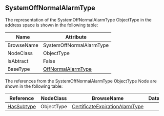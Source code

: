 <!-- objecttype -->
## SystemOffNormalAlarmType

The representation of the SystemOffNormalAlarmType ObjectType in the address space is shown in the following table:  

|Name|Attribute|
|---|---|
|BrowseName|SystemOffNormalAlarmType|
|NodeClass|ObjectType|
|IsAbtract|False|
|BaseType|[OffNormalAlarmType](../../../Part9/ObjectTypes/OffNormalAlarmType/readme.md)|

The references from the SystemOffNormalAlarmType ObjectType Node are shown in the following table:  

|Reference|NodeClass|BrowseName|DataType|TypeDefinition|ModellingRule|
|---|---|---|---|---|---|
|[HasSubtype](../../../Part3/ReferenceTypes/HasSubtype/readme.md)|ObjectType|[CertificateExpirationAlarmType](#CertificateExpirationAlarmType)||||


